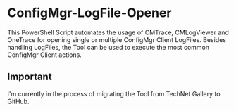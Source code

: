 # ConfigMgr-LogFile-Opener
This PowerShell Script automates the usage of CMTrace, CMLogViewer and OneTrace for opening single or multiple ConfigMgr Client LogFiles. Besides handling LogFiles, the Tool can be used to execute the most common ConfigMgr Client actions.

## Important
I'm currently in the process of migrating the Tool from TechNet Gallery to GitHub.
